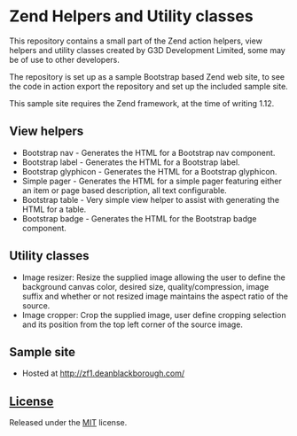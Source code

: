 Zend Helpers and Utility classes
============

This repository contains a small part of the Zend action helpers, view 
helpers and utility classes created by G3D Development Limited, some may be 
of use to other developers.

The repository is set up as a sample Bootstrap based Zend web site, to see the 
code in action export the repository and set up the included sample site.

This sample site requires the Zend framework, at the time of writing 1.12.

## View helpers

- Bootstrap nav -  Generates the HTML for a Bootstrap nav component.
- Bootstrap label - Generates the HTML for a Bootstrap label.
- Bootstrap glyphicon - Generates the HTML for a Bootstrap glyphicon.
- Simple pager - Generates the HTML for a simple pager featuring either an 
item or page based description, all text configurable.
- Bootstrap table - Very simple view helper to assist with generating the 
HTML for a table.
- Bootstrap badge - Generates the HTML for the Bootstrap badge component.

## Utility classes

- Image resizer: Resize the supplied image allowing the user to define the 
background canvas color, desired size, quality/compression, image suffix 
and whether or not resized image maintains the aspect ratio of the source.
- Image cropper: Crop the supplied image, user define cropping selection 
and its position from the top left corner of the source image.

## Sample site

- Hosted at http://zf1.deanblackborough.com/

## [License](https://github.com/g3d-development/zend-helpers/blob/master/LICENSE.md)

Released under the [MIT](http://opensource.org/licenses/mit-license.html) license.